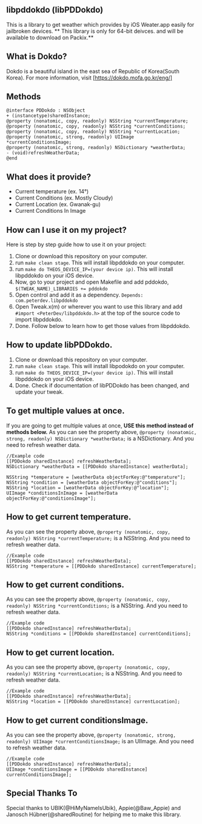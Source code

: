 ## libpddokdo (libPDDokdo)
This is a library to get weather which provides by iOS Weater.app easily for jailbroken devices.
** This library is only for 64-bit deivces. and will be available to download on Packix.**

## What is Dokdo?
Dokdo is a beautiful island in the east sea of Republic of Korea(South Korea).
For more information, visit [https://dokdo.mofa.go.kr/eng/]

## Methods
```objc
@interface PDDokdo : NSObject
+ (instancetype)sharedInstance;
@property (nonatomic, copy, readonly) NSString *currentTemperature;
@property (nonatomic, copy, readonly) NSString *currentConditions;
@property (nonatomic, copy, readonly) NSString *currentLocation;
@property (nonatomic, strong, readonly) UIImage *currentConditionsImage;
@property (nonatomic, strong, readonly) NSDictionary *weatherData;
- (void)refreshWeatherData;
@end
```

## What does it provide?
- Current temperature (ex. 14°)
- Current Conditions (ex. Mostly Cloudy)
- Current Location (ex. Gwanak-gu)
- Current Conditions In Image

## How can I use it on my project?
Here is step by step guide how to use it on your project:
1. Clone or download this repository on your computer.
2. run `make clean stage`. This will install libpddokdo on your computer.
3. run `make do THEOS_DEVICE_IP=(your device ip)`. This will install libpddokdo on your iOS device.
4. Now, go to your project and open Makefile and add pddokdo, `$(TWEAK_NAME)_LIBRARIES += pddokdo`
5. Open control and add it as a dependency. `Depends: com.peterdev.libpddokdo`
6. Open Tweak.x(m) or wherever you want to use this library and add `#import <PeterDev/libpddokdo.h>` at the top of the source code to import libpddokdo.
7. Done. Follow below to learn how to get those values from libpddokdo.

## How to update libPDDokdo.
1. Clone or download this repository on your computer.
2. run `make clean stage`. This will install libpodokdo on your computer.
3. run `make do THEOS_DEVICE_IP=(your device ip)`. This will install libpddokdo on your iOS device.
4. Done. Check if documentation of libPDDokdo has been changed, and update your tweak.

## To get multiple values at once.
If you are going to get multiple values at once, **USE this method instead of methods below.**
As you can see the property above, `@property (nonatomic, strong, readonly) NSDictionary *weatherData;` is a NSDictionary.
And you need to refresh weather data.
```objc
//Example code
[[PDDokdo sharedInstance] refreshWeatherData];
NSDictionary *weatherData = [[PDDokdo sharedInstance] weatherData];

NSString *temperature = [weatherData objectForKey:@"temperature"];
NSString *condition = [weatherData objectForKey:@"conditions"];
NSString *location = [weatherData objectForKey:@"location"];
UIImage *conditionsInImage = [weatherData objectForKey:@"conditionsImage"];
```

## How to get current temperature.
As you can see the property above, `@property (nonatomic, copy, readonly) NSString *currentTemperature;` is a NSString.
And you need to refresh weather data.
```objc
//Example code
[[PDDokdo sharedInstance] refreshWeatherData];
NSString *temperature = [[PDDokdo sharedInstance] currentTemperature];
```

## How to get current conditions.
As you can see the property above, `@property (nonatomic, copy, readonly) NSString *currentConditions;` is a NSString.
And you need to refresh weather data.
```objc
//Example code
[[PDDokdo sharedInstance] refreshWeatherData];
NSString *conditions = [[PDDokdo sharedInstance] currentConditions];
```

## How to get current location.
As you can see the property above, `@property (nonatomic, copy, readonly) NSString *currentLocation;` is a NSString.
And you need to refresh weather data.
```objc
//Example code
[[PDDokdo sharedInstance] refreshWeatherData];
NSString *location = [[PDDokdo sharedInstance] currentLocation];
```

## How to get current conditionsImage.
As you can see the property above, `@property (nonatomic, strong, readonly) UIImage *currentConditionsImage;` is an UIImage.
And you need to refresh weather data.
```objc
//Example code
[[PDDokdo sharedInstance] refreshWeatherData];
UIImage *conditionsImage = [[PDDokdo sharedInstance] currentConditionsImage];
```


## Special Thanks To
Special thanks to UBIK(@HiMyNameIsUbik), Appie(@Baw_Appie) and Janosch Hübner(@sharedRoutine) for helping me to make this library.